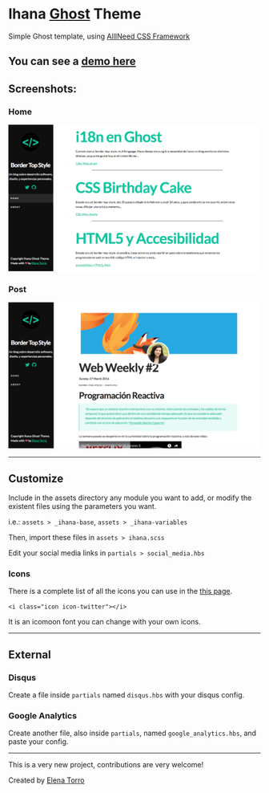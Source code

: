 # Ihana [Ghost](https://ghost.org/) Theme

Simple Ghost template, using [AllINeed CSS Framework](https://github.com/elenatorro/allineed)

You can see a [demo here](http://bordertopstyle.com)
---

## Screenshots:

### Home
![Home Screenshot](/info/blog_screenshot_home.png)

### Post
![Post Screenshot](/info/blog_screenshot_post.png)

---

## Customize

Include in the assets directory any module you want to add, or modify the existent files using the parameters you want.

i.e.: `assets > _ihana-base`, `assets > _ihana-variables`

Then, import these files in `assets > ihana.scss`

Edit your social media links in `partials > social_media.hbs`

### Icons

There is a complete list of all the icons you can use in the [this page](https://github.com/elenatorro/allineed/blob/master/src/allineed/core/components/_icons.scss).

```
<i class="icon icon-twitter"></i>
```

It is an icomoon font you can change with your own icons.

---

## External

### Disqus

Create a file inside `partials` named `disqus.hbs` with your disqus config.

### Google Analytics
Create another file, also inside `partials`, named `google_analytics.hbs`, and paste your config.

---

This is a very new project, contributions are very welcome!


Created by [Elena Torro](https://elenatorro.github.com)
